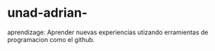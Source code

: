 # unad-adrian-
aprendizage:
Aprender nuevas experiencias utizando erramientas de programacion como el github.
